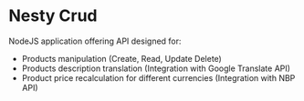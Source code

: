 # Nesty Crud
NodeJS application offering API designed for:
* Products manipulation  (Create, Read, Update Delete)
* Products description translation (Integration with Google Translate API)
* Product price recalculation for different currencies (Integration with NBP API)

